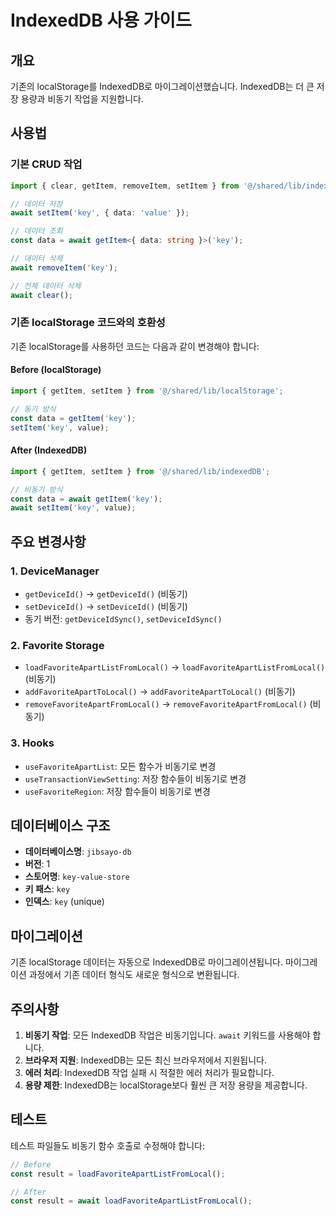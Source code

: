 # IndexedDB 사용 가이드

## 개요

기존의 localStorage를 IndexedDB로 마이그레이션했습니다. IndexedDB는 더 큰 저장 용량과 비동기 작업을 지원합니다.

## 사용법

### 기본 CRUD 작업

```typescript
import { clear, getItem, removeItem, setItem } from '@/shared/lib/indexedDB';

// 데이터 저장
await setItem('key', { data: 'value' });

// 데이터 조회
const data = await getItem<{ data: string }>('key');

// 데이터 삭제
await removeItem('key');

// 전체 데이터 삭제
await clear();
```

### 기존 localStorage 코드와의 호환성

기존 localStorage를 사용하던 코드는 다음과 같이 변경해야 합니다:

#### Before (localStorage)

```typescript
import { getItem, setItem } from '@/shared/lib/localStorage';

// 동기 방식
const data = getItem('key');
setItem('key', value);
```

#### After (IndexedDB)

```typescript
import { getItem, setItem } from '@/shared/lib/indexedDB';

// 비동기 방식
const data = await getItem('key');
await setItem('key', value);
```

## 주요 변경사항

### 1. DeviceManager

- `getDeviceId()` → `getDeviceId()` (비동기)
- `setDeviceId()` → `setDeviceId()` (비동기)
- 동기 버전: `getDeviceIdSync()`, `setDeviceIdSync()`

### 2. Favorite Storage

- `loadFavoriteApartListFromLocal()` → `loadFavoriteApartListFromLocal()` (비동기)
- `addFavoriteApartToLocal()` → `addFavoriteApartToLocal()` (비동기)
- `removeFavoriteApartFromLocal()` → `removeFavoriteApartFromLocal()` (비동기)

### 3. Hooks

- `useFavoriteApartList`: 모든 함수가 비동기로 변경
- `useTransactionViewSetting`: 저장 함수들이 비동기로 변경
- `useFavoriteRegion`: 저장 함수들이 비동기로 변경

## 데이터베이스 구조

- **데이터베이스명**: `jibsayo-db`
- **버전**: 1
- **스토어명**: `key-value-store`
- **키 패스**: `key`
- **인덱스**: `key` (unique)

## 마이그레이션

기존 localStorage 데이터는 자동으로 IndexedDB로 마이그레이션됩니다. 마이그레이션 과정에서 기존 데이터 형식도 새로운 형식으로 변환됩니다.

## 주의사항

1. **비동기 작업**: 모든 IndexedDB 작업은 비동기입니다. `await` 키워드를 사용해야 합니다.
2. **브라우저 지원**: IndexedDB는 모든 최신 브라우저에서 지원됩니다.
3. **에러 처리**: IndexedDB 작업 실패 시 적절한 에러 처리가 필요합니다.
4. **용량 제한**: IndexedDB는 localStorage보다 훨씬 큰 저장 용량을 제공합니다.

## 테스트

테스트 파일들도 비동기 함수 호출로 수정해야 합니다:

```typescript
// Before
const result = loadFavoriteApartListFromLocal();

// After
const result = await loadFavoriteApartListFromLocal();
```
